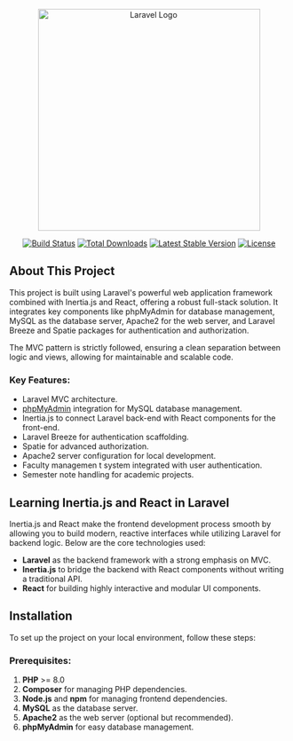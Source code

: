 <p align="center"><a href="https://laravel.com" target="_blank"><img src="https://raw.githubusercontent.com/laravel/art/master/logo-lockup/5%20SVG/2%20CMYK/1%20Full%20Color/laravel-logolockup-cmyk-red.svg" width="400" alt="Laravel Logo"></a></p>

<p align="center">
<a href="https://github.com/laravel/framework/actions"><img src="https://github.com/laravel/framework/workflows/tests/badge.svg" alt="Build Status"></a>
<a href="https://packagist.org/packages/laravel/framework"><img src="https://img.shields.io/packagist/dt/laravel/framework" alt="Total Downloads"></a>
<a href="https://packagist.org/packages/laravel/framework"><img src="https://img.shields.io/packagist/v/laravel/framework" alt="Latest Stable Version"></a>
<a href="https://packagist.org/packages/laravel/framework"><img src="https://img.shields.io/packagist/l/laravel/framework" alt="License"></a>
</p>

## About This Project

This project is built using Laravel's powerful web application framework combined with Inertia.js and React, offering a robust full-stack solution. It integrates key components like phpMyAdmin for database management, MySQL as the database server, Apache2 for the web server, and Laravel Breeze and Spatie packages for authentication and authorization.

The MVC pattern is strictly followed, ensuring a clean separation between logic and views, allowing for maintainable and scalable code.

### Key Features:
- Laravel MVC architecture.
- [phpMyAdmin](https://www.phpmyadmin.net/) integration for MySQL database management.
- Inertia.js to connect Laravel back-end with React components for the front-end.
- Laravel Breeze for authentication scaffolding.
- Spatie for advanced authorization.
- Apache2 server configuration for local development.
- Faculty managemen t system integrated with user authentication.
- Semester note handling for academic projects.

## Learning Inertia.js and React in Laravel

Inertia.js and React make the frontend development process smooth by allowing you to build modern, reactive interfaces while utilizing Laravel for backend logic. Below are the core technologies used:

- **Laravel** as the backend framework with a strong emphasis on MVC.
- **Inertia.js** to bridge the backend with React components without writing a traditional API.
- **React** for building highly interactive and modular UI components.

## Installation

To set up the project on your local environment, follow these steps:

### Prerequisites:
1. **PHP** >= 8.0
2. **Composer** for managing PHP dependencies.
3. **Node.js** and **npm** for managing frontend dependencies.
4. **MySQL** as the database server.
5. **Apache2** as the web server (optional but recommended).
6. **phpMyAdmin** for easy database management.
